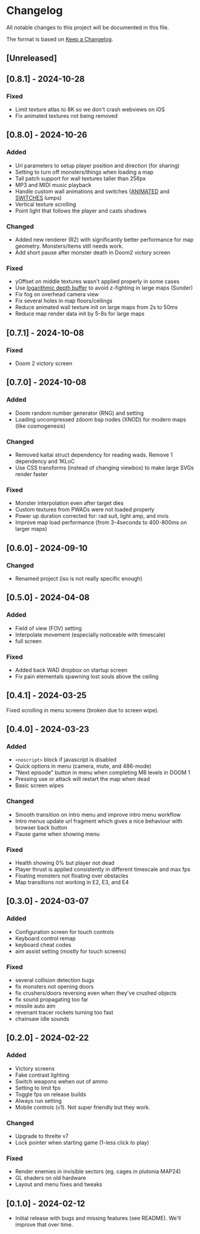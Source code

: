# Changelog

All notable changes to this project will be documented in this file.

The format is based on [Keep a Changelog](https://keepachangelog.com/en/1.1.0/).

## [Unreleased]

## [0.8.1] - 2024-10-28

### Fixed
- Limit texture atlas to 8K so we don't crash webviews on iOS
- Fix animated textures not being removed

## [0.8.0] - 2024-10-26

### Added
- Url parameters to setup player position and direction (for sharing)
- Setting to turn off monsters/things when loading a map
- Tall patch support for wall textures taller than 256px
- MP3 and MIDI music playback
- Handle custom wall animations and switches ([ANIMATED](https://doomwiki.org/wiki/ANIMATED) and [SWITCHES](https://doomwiki.org/wiki/SWITCHES) lumps)
- Vertical texture scrolling
- Point light that follows the player and casts shadows

### Changed
- Added new renderer (R2) with significantly better performance for map geometry. Monsters/items still needs work.
- Add short pause after monster death in Doom2 victory screen

### Fixed
- yOffset on middle textures wasn't applied properly in some cases
- Use [logarithmic depth buffer](https://threejs.org/docs/#api/en/renderers/WebGLRenderer.logarithmicDepthBuffer) to avoid z-fighting in large maps (Sunder)
- Fix fog on overhead camera view
- Fix several holes in map floors/ceilings
- Reduce animated wall texture init on large maps from 2s to 50ms
- Reduce map render data init by 5-8s for large maps

## [0.7.1] - 2024-10-08

### Fixed
- Doom 2 victory screen

## [0.7.0] - 2024-10-08

### Added
- Doom random number generator (RNG) and setting
- Loading uncompressed zdoom bsp nodes (XNOD) for modern maps (like cosmogenesis)

### Changed
- Removed kaitai struct dependency for reading wads. Remove 1 dependency and 1KLoC
- Use CSS transforms (instead of changing viewbox) to make large SVGs render faster

### Fixed
- Monster interpolation even after target dies
- Custom textures from PWADs were not loaded properly
- Power up duration corrected for: rad suit, light amp, and invis
- Improve map load performance (from 3-4seconds to 400-800ms on larger maps)

## [0.6.0] - 2024-09-10

### Changed
- Renamed project (iso is not really specific enough)

## [0.5.0] - 2024-04-08

### Added
- Field of view (FOV) setting
- Interpolate movement (especially noticeable with timescale)
- full screen

### Fixed
- Added back WAD dropbox on startup screen
- Fix pain elementals spawning lost souls above the ceiling

## [0.4.1] - 2024-03-25
Fixed scrolling in menu screens (broken due to screen wipe).

## [0.4.0] - 2024-03-23

### Added
- `<noscript>` block if javascript is disabled
- Quick options in menu (camera, mute, and 486-mode)
- "Next episode" button in menu when completing M8 levels in DOOM 1
- Pressing use or attack will restart the map when dead
- Basic screen wipes

### Changed
- Smooth transition on intro menu and improve intro menu workflow
- Intro menus update url fragment which gives a nice behaviour with browser back button
- Pause game when showing menu

### Fixed
- Health showing 0% but player not dead
- Player thrust is applied consistently in different timescale and max fps
- Floating monsters not floating over obstacles
- Map transitions not working in E2, E3, and E4

## [0.3.0] - 2024-03-07

### Added
- Configuration screen for touch controls
- Keyboard control remap
- keyboard cheat codes
- aim assist setting (mostly for touch screens)

### Fixed
- several collision detection bugs
- fix monsters not opening doors
- fix crushers/doors reversing even when they've crushed objects
- fix sound propagating too far
- missile auto aim
- revenant tracer rockets turning too fast
- chainsaw idle sounds

## [0.2.0] - 2024-02-22

### Added

- Victory screens
- Fake contrast lighting
- Switch weapons wehen out of ammo
- Setting to limit fps
- Toggle fps on release builds
- Always run setting
- Mobile controls (v1). Not super friendly but they work.

### Changed
- Upgrade to threlte v7
- Lock pointer when starting game (1-less click to play)

### Fixed
- Render enemies in invisible sectors (eg. cages in plutonia MAP24)
- GL shaders on old hardware
- Layout and menu fixes and tweaks

## [0.1.0] - 2024-02-12
- Initial release with bugs and missing features (see README). We'll improve that over time.